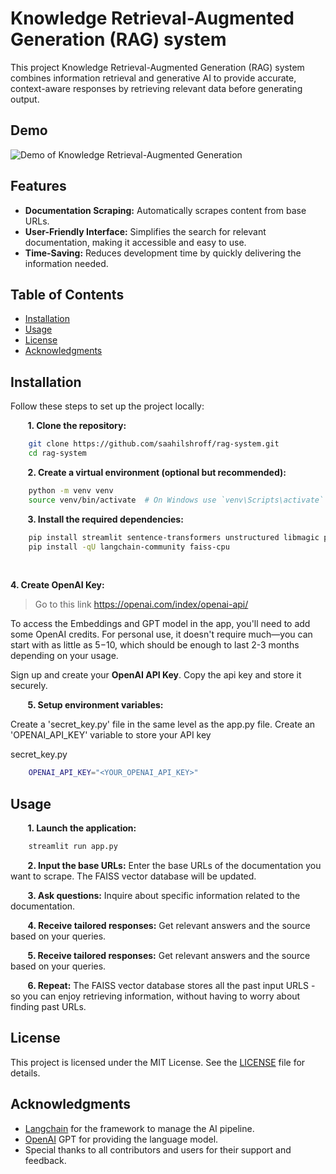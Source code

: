 # Knowledge Retrieval-Augmented Generation (RAG) system
This project Knowledge Retrieval-Augmented Generation (RAG) system combines information retrieval and generative AI to provide accurate, context-aware responses by retrieving relevant data before generating output.

## Demo
![Demo of Knowledge Retrieval-Augmented Generation](/assests/demo.gif)

## Features

- **Documentation Scraping:** Automatically scrapes content from base URLs.
- **User-Friendly Interface:** Simplifies the search for relevant documentation, making it accessible and easy to use.
- **Time-Saving:** Reduces development time by quickly delivering the information needed.


## Table of Contents

- [Installation](#installation)
- [Usage](#usage)
- [License](#license)
- [Acknowledgments](#acknowledgments)

## Installation

Follow these steps to set up the project locally:

&nbsp;&nbsp;&nbsp;&nbsp;&nbsp;&nbsp;
**1. Clone the repository:**
```bash
    git clone https://github.com/saahilshroff/rag-system.git
    cd rag-system
```

&nbsp;&nbsp;&nbsp;&nbsp;&nbsp;&nbsp;
**2. Create a virtual environment (optional but recommended):**
```bash
    python -m venv venv
    source venv/bin/activate  # On Windows use `venv\Scripts\activate`
```

&nbsp;&nbsp;&nbsp;&nbsp;&nbsp;&nbsp;
**3. Install the required dependencies:**
```bash
    pip install streamlit sentence-transformers unstructured libmagic python-magic python-magic-bin langchain 
    pip install -qU langchain-community faiss-cpu 
```

&nbsp;&nbsp;&nbsp;&nbsp;&nbsp;&nbsp;

**4. Create OpenAI Key:**

>Go to this link https://openai.com/index/openai-api/

To access the Embeddings and GPT model in the app, you'll need to add some OpenAI credits. For personal use, it doesn't require much—you can start with as little as $5-$10, which should be enough to last 2-3 months depending on your usage.

Sign up and create your **OpenAI API Key**. Copy the api key and store it securely.

&nbsp;&nbsp;&nbsp;&nbsp;&nbsp;&nbsp;
**5. Setup environment variables:**
    
Create a 'secret_key.py' file in the same level as the app.py file. Create an 'OPENAI_API_KEY' variable to store your API key
    
secret_key.py
```bash
    OPENAI_API_KEY="<YOUR_OPENAI_API_KEY>"
```

## Usage
&nbsp;&nbsp;&nbsp;&nbsp;&nbsp;&nbsp;
**1. Launch the application:**
```bash
    streamlit run app.py
```  
&nbsp;&nbsp;&nbsp;&nbsp;&nbsp;&nbsp;
**2. Input the base URLs:** Enter the base URLs of the documentation you want to scrape. The FAISS vector database will be updated.

&nbsp;&nbsp;&nbsp;&nbsp;&nbsp;&nbsp;
**3. Ask questions:** Inquire about specific information related to the documentation. 

&nbsp;&nbsp;&nbsp;&nbsp;&nbsp;&nbsp;
**4. Receive tailored responses:** Get relevant answers and the source based on your queries.

&nbsp;&nbsp;&nbsp;&nbsp;&nbsp;&nbsp;
**5. Receive tailored responses:** Get relevant answers and the source based on your queries.

&nbsp;&nbsp;&nbsp;&nbsp;&nbsp;&nbsp;
**6. Repeat:** The FAISS vector database stores all the past input URLS - so you can enjoy retrieving information, without having to worry about finding past URLs.


## License
This project is licensed under the MIT License. See the [LICENSE](./LICENSE) file for details.

## Acknowledgments
- [Langchain](https://www.langchain.com/) for the framework to manage the AI pipeline.
- [OpenAI](https://openai.com/) GPT for providing the language model.
- Special thanks to all contributors and users for their support and feedback.
